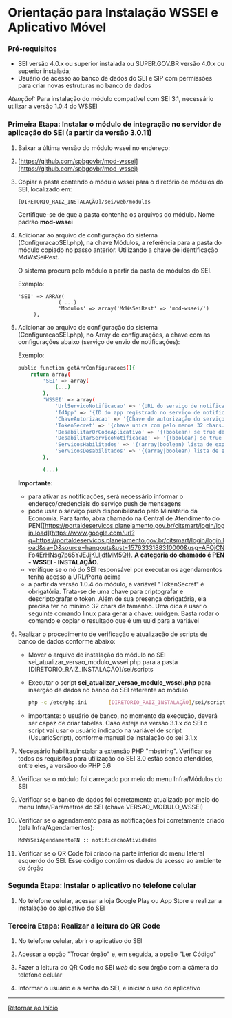 # Orientação para Instalação WSSEI e Aplicativo Móvel


### Pré-requisitos

- SEI versão 4.0.x ou superior instalada ou SUPER.GOV.BR versão 4.0.x ou superior instalada;
- Usuário de acesso ao banco de dados do SEI e SIP com permissões para criar novas estruturas no banco de dados

*Atenção!:* Para instalação do módulo compatível com SEI 3.1, necessário utilizar a versão 1.0.4 do WSSEI


### Primeira Etapa: Instalar o módulo de integração no servidor de aplicação do SEI (a partir da versão 3.0.11)

1. Baixar a última versão do módulo wssei no endereço: 
2. [https://github.com/spbgovbr/mod-wssei](https://github.com/spbgovbr/mod-wssei)

3. Copiar a pasta contendo o módulo wssei para o diretório de módulos do SEI, localizado em:

   ```
   [DIRETORIO_RAIZ_INSTALAÇÃO]/sei/web/modulos
   ```

   Certifique-se de que a pasta contenha os arquivos do módulo.  Nome padrão **mod-wssei**

4. Adicionar ao arquivo de configuração do sistema (ConfiguracaoSEI.php), na chave Módulos, a referência para a pasta do módulo copiado no passo anterior. Utilizando a chave de identificação MdWsSeiRest.

   O sistema procura pelo módulo a partir da pasta de módulos do SEI.

   Exemplo:
   ```
   'SEI' => ARRAY(
                ( ...)
                'Modulos' => array('MdWsSeiRest' => 'mod-wssei/')
        ),
   ```

5. Adicionar ao arquivo de configuração do sistema (ConfiguracaoSEI.php), no Array de configurações, a chave com as configurações abaixo (serviço de envio de notificações):

   Exemplo:
   ```bash
   public function getArrConfiguracoes(){
       return array(
           'SEI' => array(
               (...)
           ),
           'WSSEI' => array(
               'UrlServicoNotificacao' => '{URL do serviço de notificação}',
               'IdApp' => '{ID do app registrado no serviço de notificação}',
               'ChaveAutorizacao' => '{Chave de autorização do serviço de notificação}',
               'TokenSecret' => '{chave unica com pelo menos 32 chars. Pode usar o comando uuidgen para gerar}',
               'DesabilitarQrCodeAplicativo' => '{(boolean) se true desabilita a visão do QrCode do aplicativo no menu do SEI. Padrão=false.}',
               'DesabilitarServicoNotificacao' => '{(boolean) se true desabilita o serviço de autenticação. Padrão=false}',
               'ServicosHabilitados' => '{(array|boolean) lista de expressões regulares para habilitar apenas os serviços que combinem com os padrões listados. Padrão=false. Exemplo "ServicosHabilitados" => ["hipoteseLegal.*"]}',
               'ServicosDesabilitados' => '{(array|boolean) lista de expressões regulares para desabilitar apenas os serviços que combinem com os padrões listados. Padrão=false. Exemplo "ServicosDesabilitados" => ["bloco/assinatura.*","versao"]}',
           ),

           (...)
   ```

   **Importante:**
   * para ativar as notificações, será necessário informar o endereço/credenciais do serviço push de mensagens
   * pode usar o serviço push disponibilizado pelo Ministério da Economia. Para tanto, abra
chamado na Central de Atendimento do  PEN([https://portaldeservicos.planejamento.gov.br/citsmart/login/login.load](https://www.google.com/url?q=https://portaldeservicos.planejamento.gov.br/citsmart/login/login.load&sa=D&source=hangouts&ust=1576333188310000&usg=AFQjCNFo4ErHNsg7p65YJEJiKLIjdfMM5Q)). **A categoria do chamado é PEN - WSSEI - INSTALAÇÃO.**
   * verifique se o nó do SEI responsável por executar os agendamentos tenha acesso a URL/Porta acima
   * a partir da versão 1.0.4 do módulo, a variável "TokenSecret" é obrigatória. Trata-se de uma chave para criptografar e descriptografar o token. Além de sua presença obrigatória, ela precisa ter no mínimo 32 chars de tamanho. Uma dica é usar o seguinte comando linux para gerar a chave: uuidgen. Basta rodar o comando e copiar o resultado que é um uuid para a variável

5. Realizar o procedimento de verificação e atualização de scripts de banco de dados conforme abaixo:

   * Mover o arquivo de instalação do módulo no SEI sei_atualizar_versao_modulo_wssei.php para a pasta [DIRETORIO_RAIZ_INSTALAÇÃO]/sei/scripts

   * Executar o script **sei_atualizar_versao_modulo_wssei.php** para inserção de dados no banco do SEI referente ao módulo

      ```bash
      php -c /etc/php.ini       [DIRETORIO_RAIZ_INSTALAÇÃO]/sei/scripts/sei_atualizar_versao_modulo_wssei.php
      ```
   * importante: o usuário de banco, no momento da execução, deverá ser capaz de criar tabelas. Caso esteja na versão 3.1.x do SEI o script vai usar o usuário indicado na variável de script (UsuarioScript), conforme manual de instalação do sei 3.1.x

6. Necessário habilitar/instalar a extensão PHP &quot;mbstring&quot;. Verificar se todos os requisitos para utilização do SEI 3.0 estão sendo atendidos, entre eles, a versãoo do PHP 5.6

7. Verificar se o módulo foi carregado por meio do menu Infra/Módulos do SEI

8. Verificar se o banco de dados foi corretamente atualizado por meio do menu Infra/Parâmetros do SEI (chave VERSAO_MODULO_WSSEI)

9. Verificar se o agendamento para as notificações foi corretamente criado (tela Infra/Agendamentos):
   ```bash
   MdWsSeiAgendamentoRN :: notificacaoAtividades
   ```

10. Verificar se o QR Code foi criado na parte inferior do menu lateral esquerdo do SEI. Esse código contém os dados de acesso ao ambiente do órgão


### Segunda Etapa: Instalar o aplicativo no telefone celular

1. No telefone celular, acessar a loja Google Play ou App Store e realizar a instalação do aplicativo do SEI



### Terceira Etapa: Realizar a leitura do QR Code

1. No telefone celular, abrir o aplicativo do SEI

2. Acessar a opção &quot;Trocar órgão&quot; e, em seguida, a opção &quot;Ler Código&quot;

3. Fazer a leitura do QR Code no SEI _web_ do seu órgão com a câmera do telefone celular

4. Informar o usuário e a senha do SEI, e iniciar o uso do aplicativo

---
[Retornar ao Início](README.md)